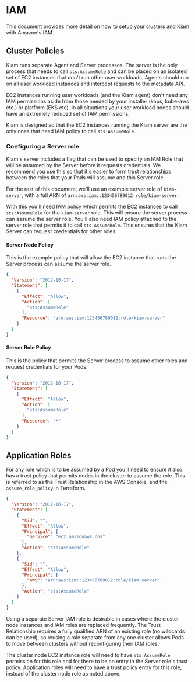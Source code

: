 # IAM
This document provides more detail on how to setup your clusters and Kiam with Amazon's IAM.

## Cluster Policies
Kiam runs separate Agent and Server processes. The server is the only process that needs to call `sts:AssumeRole` and can be placed on an isolated set of EC2 instances that don't run other user workloads. Agents should run on all user workload instances and intercept requests to the metadata API.

EC2 Instances running user workloads (and the Kiam agent) don't need any IAM permissions aside from those needed by your installer (kops, kube-aws etc.) or platform (EKS etc). In all situations your user workload nodes should have an extremely reduced set of IAM permissions.

Kiam is designed so that the EC2 instances running the Kiam server are the only ones that need IAM policy to call `sts:AssumeRole`.

### Configuring a Server role
Kiam's server includes a flag that can be used to specify an IAM Role that will be assumed by the Server before it requests credentials. We recommend you use this so that it's easier to form trust relationships between the roles that your Pods will assume and this Server role.

For the rest of this document, we'll use an example server role of `kiam-server`, with a full ARN of `arn:aws:iam::123456789012:role/kiam-server`.

With this you'll need IAM policy which permits the EC2 instances to call `sts:AssumeRole` for the `kiam-server` role. This will ensure the server process can assume the server role. You'll also need IAM policy attached to the server role that permits it to call `sts:AssumeRole`. This ensures that the Kiam Server can request credentials for other roles.

#### Server Node Policy
This is the example policy that will allow the EC2 instance that runs the Server process can assume the server role.

```json
{
  "Version": "2012-10-17",
  "Statement": [
    {
      "Effect": "Allow",
      "Action": [
        "sts:AssumeRole"
      ],
      "Resource": "arn:aws:iam:123456789012:role/kiam-server"
    }
  ]
}
```

#### Server Role Policy
This is the policy that permits the Server process to assume other roles and request credentials for your Pods.

```json
{
  "Version": "2012-10-17",
  "Statement": [
    {
      "Effect": "Allow",
      "Action": [
        "sts:AssumeRole"
      ],
      "Resource": "*"
    }
  ]
}
```

## Application Roles

For any role which is to be assumed by a Pod you'll need to ensure it also has a trust policy
that permits nodes in the cluster to assume the role. This is referred to as the Trust Relationship
in the AWS Console, and the `assume_role_policy` in Terraform.

```json
{
  "Version": "2012-10-17",
  "Statement": [
    {
      "Sid": "",
      "Effect": "Allow",
      "Principal": {
        "Service": "ec2.amazonaws.com"
      },
      "Action": "sts:AssumeRole"
    },
    {
      "Sid": "",
      "Effect": "Allow",
      "Principal": {
        "AWS": "arn:aws:iam::123456789012:role/kiam-server"
      },
      "Action": "sts:AssumeRole"
    }
  ]
}
```








Using a separate Server IAM role is desirable in cases where the cluster node
instances and IAM roles are replaced frequently. The Trust Relationship requires
a fully qualified ARN of an existing role (no wildcards can be used), so reusing
a role separate from any one cluster allows Pods to move between clusters
without reconfiguring their IAM roles.

The cluster node EC2 instance role will need to have `sts:AssumeRole` permission
for this role and for there to be an entry in the Server role's trust policy.
Application roles will need to have a trust policy entry for this role, instead
of the cluster node role as noted above.
